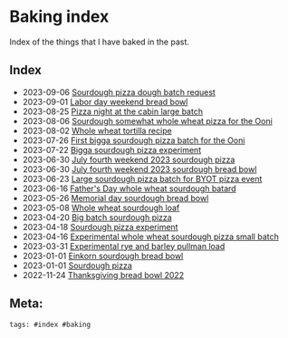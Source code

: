 # Baking index

Index of the things that I have baked in the past.

## Index

- 2023-09-06 [Sourdough pizza dough batch request](../317)
- 2023-09-01 [Labor day weekend bread bowl](../293)
- 2023-08-25 [Pizza night at the cabin large batch](../295)
- 2023-08-06 [Sourdough somewhat whole wheat pizza for the Ooni](../294)
- 2023-08-02 [Whole wheat tortilla recipe](../296)
- 2023-07-26 [First bigga sourdough pizza batch for the Ooni](../297)
- 2023-07-22 [Bigga sourdough pizza experiment](../298)
- 2023-06-30 [July fourth weekend 2023 sourdough pizza](../301)
- 2023-06-30 [July fourth weekend 2023 sourdough bread bowl](../299)
- 2023-06-23 [Large sourdough pizza batch for BYOT pizza event](../302)
- 2023-06-16 [Father's Day whole wheat sourdough batard](../306)
- 2023-05-26 [Memorial day sourdough bread bowl](../304)
- 2023-05-08 [Whole wheat sourdough loaf](../307)
- 2023-04-20 [Big batch sourdough pizza](../303)
- 2023-04-18 [Sourdough pizza experiment](../309)
- 2023-04-16 [Experimental whole wheat sourdough pizza small batch](../308)
- 2023-03-31 [Experimental rye and barley pullman load](../310)
- 2023-01-01 [Einkorn sourdough bread bowl](../311)
- 2023-01-01 [Sourdough pizza](../312)
- 2022-11-24 [Thanksgiving bread bowl 2022](../305)

## Meta:

    tags: #index #baking
